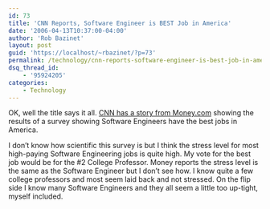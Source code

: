 ```yaml
---
id: 73
title: 'CNN Reports, Software Engineer is BEST Job in America'
date: '2006-04-13T10:37:00-04:00'
author: 'Rob Bazinet'
layout: post
guid: 'https://localhost/~rbazinet/?p=73'
permalink: /technology/cnn-reports-software-engineer-is-best-job-in-america/
dsq_thread_id:
    - '95924205'
categories:
    - Technology
---
```


OK, well the title says it all. [CNN has a story from Money.com](https://money.cnn.com/magazines/moneymag/bestjobs/) showing the results of a survey showing Software Engineers have the best jobs in America.

I don’t know how scientific this survey is but I think the stress level for most high-paying Software Engineering jobs is quite high. My vote for the best job would be for the #2 College Professor. Money reports the stress level is the same as the Software Engineer but I don’t see how. I know quite a few college professors and most seem laid back and not stressed. On the flip side I know many Software Engineers and they all seem a little too up-tight, myself included.